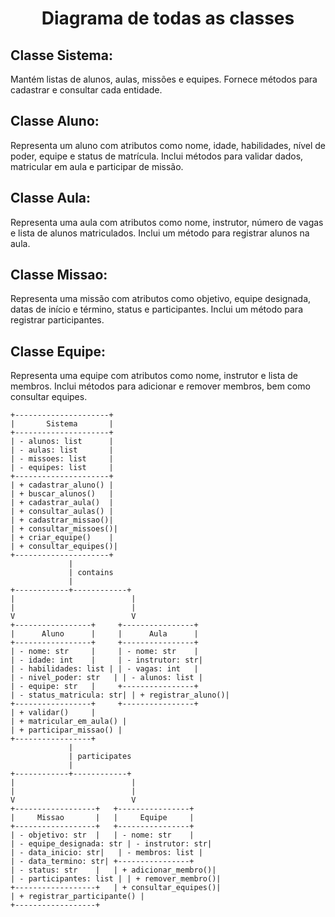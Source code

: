 <div align="center">
  <h1>Diagrama de todas as classes </h1>
</div> 
<h2>Classe Sistema: </h2>
Mantém listas de alunos, aulas, missões e equipes.
Fornece métodos para cadastrar e consultar cada entidade.
<h2>Classe Aluno: </h2>


Representa um aluno com atributos como nome, idade, habilidades, nível de poder, equipe e status de matrícula.
Inclui métodos para validar dados, matricular em aula e participar de missão.
<h2>Classe Aula: </h2>


Representa uma aula com atributos como nome, instrutor, número de vagas e lista de alunos matriculados.
Inclui um método para registrar alunos na aula.
<h2>Classe Missao: </h2>


Representa uma missão com atributos como objetivo, equipe designada, datas de início e término, status e participantes.
Inclui um método para registrar participantes.
<h2>Classe Equipe: </h2>
Representa uma equipe com atributos como nome, instrutor e lista de membros.
Inclui métodos para adicionar e remover membros, bem como consultar equipes.



    +---------------------+
    |       Sistema       |
    +---------------------+
    | - alunos: list      |
    | - aulas: list       |
    | - missoes: list     |
    | - equipes: list     |
    +---------------------+
    | + cadastrar_aluno() |
    | + buscar_alunos()   |
    | + cadastrar_aula()  |
    | + consultar_aulas() |
    | + cadastrar_missao()|
    | + consultar_missoes()|
    | + criar_equipe()    |
    | + consultar_equipes()|
    +---------------------+
                 |
                 | contains
                 |
    +------------+------------+
    |                          |
    |                          |
    V                          V
    +-----------------+     +----------------+
    |      Aluno      |     |      Aula      |
    +-----------------+     +----------------+
    | - nome: str     |     | - nome: str    |
    | - idade: int    |     | - instrutor: str|
    | - habilidades: list | | - vagas: int   |
    | - nivel_poder: str   | | - alunos: list |
    | - equipe: str   |     +----------------+
    | - status_matricula: str| | + registrar_aluno()|
    +-----------------+     +----------------+
    | + validar()     |
    | + matricular_em_aula() |
    | + participar_missao() |
    +-----------------+
                 |
                 | participates
                 |
    +------------+------------+
    |                          |
    |                          |
    V                          V
    +------------------+   +----------------+
    |     Missao       |   |     Equipe     |
    +------------------+   +----------------+
    | - objetivo: str  |   | - nome: str    |
    | - equipe_designada: str | - instrutor: str|
    | - data_inicio: str|   | - membros: list |
    | - data_termino: str| +----------------+
    | - status: str    |   | + adicionar_membro()|
    | - participantes: list | | + remover_membro()|
    +------------------+   | + consultar_equipes()|
    | + registrar_participante() |
    +------------------+ 

